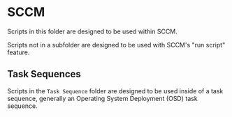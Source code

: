 # SCCM

Scripts in this folder are designed to be used within SCCM. 

Scripts not in a subfolder are designed to be used with SCCM's "run script" feature.

## Task Sequences

Scripts in the `Task Sequence` folder are designed to be used inside of a task sequence, generally an Operating System Deployment (OSD) task sequence.
